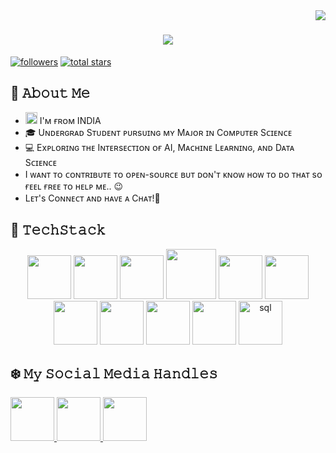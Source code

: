 <img align="right" src="https://visitor-badge.laobi.icu/badge?page_id=I-ParthTripathi.I-ParthTripathi">

<h1 align="center">
  <a href="https://git.io/typing-svg">
    <img src="https://readme-typing-svg.herokuapp.com/?lines=Hello,+There!+👋;This+is+Parth+Tripathi...;Nice+to+meet+you!&center=true&size=25">
  </a>
</h1>

 <p align="left">
      <a href="https://github.com/ForrestKnight?tab=followers">
         <img alt="followers" title="Follow me on Github" src="https://custom-icon-badges.demolab.com/github/followers/I-ParthTripathi?color=236ad3&labelColor=1155ba&style=for-the-badge&logo=person-add&label=Follow&logoColor=white"/></a>
      <a href="https://github.com/I-ParthTripathi?tab=repositories&sort=stargazers">
         <img alt="total stars" title="Total stars on GitHub" src="https://custom-icon-badges.demolab.com/github/stars/I-ParthTripathi?color=55960c&style=for-the-badge&labelColor=488207&logo=star"/></a>
   </p>

## :book: 𝙰𝚋𝚘𝚞𝚝 𝙼𝚎
- <img width="19" alt="india" src="https://github.com/user-attachments/assets/63e64e4e-0b06-4f2e-96c3-08d4b711aaeb" /> I'ᴍ ғʀᴏᴍ INDIA
- :mortar_board: Uɴᴅᴇʀɢʀᴀᴅ Sᴛᴜᴅᴇɴᴛ ᴘᴜʀsᴜɪɴɢ ᴍʏ Mᴀᴊᴏʀ ɪɴ Cᴏᴍᴘᴜᴛᴇʀ Sᴄɪᴇɴᴄᴇ 
- :computer: Exᴘʟᴏʀɪɴɢ ᴛʜᴇ Iɴᴛᴇʀsᴇᴄᴛɪᴏɴ ᴏғ AI, Mᴀᴄʜɪɴᴇ Lᴇᴀʀɴɪɴɢ, ᴀɴᴅ Dᴀᴛᴀ Sᴄɪᴇɴᴄᴇ
- I ᴡᴀɴᴛ ᴛᴏ ᴄᴏɴᴛʀɪʙᴜᴛᴇ ᴛᴏ ᴏᴘᴇɴ-sᴏᴜʀᴄᴇ ʙᴜᴛ ᴅᴏɴ'ᴛ ᴋɴᴏᴡ ʜᴏᴡ ᴛᴏ ᴅᴏ ᴛʜᴀᴛ sᴏ ғᴇᴇʟ ғʀᴇᴇ ᴛᴏ ʜᴇʟᴘ ᴍᴇ.. :wink:
- Lᴇᴛ's Cᴏɴɴᴇᴄᴛ ᴀɴᴅ ʜᴀᴠᴇ ᴀ Cʜᴀᴛ!💬
  
## :briefcase: 𝚃𝚎𝚌𝚑𝚂𝚝𝚊𝚌𝚔

<div align="center">

<img src="https://user-images.githubusercontent.com/74038190/212257472-08e52665-c503-4bd9-aa20-f5a4dae769b5.gif" width="70">
<img src="https://user-images.githubusercontent.com/74038190/212257468-1e9a91f1-b626-4baa-b15d-5c385dfa7ed2.gif" width="70">
<img src="https://user-images.githubusercontent.com/74038190/212257465-7ce8d493-cac5-494e-982a-5a9deb852c4b.gif" width="70">
<img src="https://user-images.githubusercontent.com/74038190/212281775-b468df30-4edc-4bf8-a4ee-f52e1aaddc86.gif" width="80">
<img src="https://github.com/Anmol-Baranwal/Cool-GIFs-For-GitHub/assets/74038190/29fd6286-4e7b-4d6c-818f-c4765d5e39a9" width="70">
<img src="https://github.com/Anmol-Baranwal/Cool-GIFs-For-GitHub/assets/74038190/67f477ed-6624-42da-99f0-1a7b1a16eecb" width="70">
<img src="https://github.com/Anmol-Baranwal/Cool-GIFs-For-GitHub/assets/74038190/3c16d4f2-b757-4c70-8f42-43d5dddd2c36" width="70">
<img src="https://github.com/Anmol-Baranwal/Cool-GIFs-For-GitHub/assets/74038190/3fb2cdf6-8920-462e-87a4-95af376418aa" width="70">
<img src="https://github.com/Anmol-Baranwal/Cool-GIFs-For-GitHub/assets/74038190/de038172-e903-4951-926c-755878deb0b4" width="70">

<img src="https://github.com/Anmol-Baranwal/Cool-GIFs-For-GitHub/assets/74038190/e0d299f2-767c-4c21-bd49-90f2a19f1a78" width="70">
<img width="70" alt="sql" src="https://github.com/user-attachments/assets/51b5ef58-b142-4e7e-b43c-7c5d7bd9d35f" />

</div>

 ## :snowflake: 𝙼𝚢 𝚂𝚘𝚌𝚒𝚊𝚕 𝙼𝚎𝚍𝚒𝚊 𝙷𝚊𝚗𝚍𝚕𝚎𝚜

<p align="left">

<a href="https://www.linkedin.com/in/i-parth-tripathi/">
  <img height="70" src="https://user-images.githubusercontent.com/46517096/166973395-19676cd8-f8ec-4abf-83ff-da8243505b82.png"/>
</a>
<a href="https://twitter.com/ParthTripathi04">
  <img height="70" src="https://user-images.githubusercontent.com/46517096/166974271-91dfa250-d70b-4cb9-8707-f1bda1b708c3.png"/>
</a>
<a href="https://www.instagram.com/iamparthtripathi/">
  <img height="70" src="https://user-images.githubusercontent.com/46517096/166974368-9798f39f-1f46-499c-b14e-81f0a3f83a06.png"/>
</a>
</p>



<br><br>








